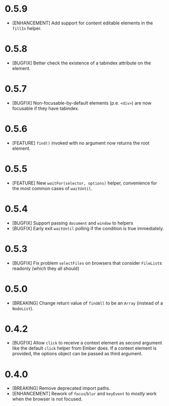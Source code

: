 # 0.5.9
- [ENHANCEMENT] Add support for content editable elements in the `fillIn` helper.

# 0.5.8
- [BUGFIX] Better check the existence of a tabindex attribute on the element.

# 0.5.7
- [BUGFIX] Non-focusable-by-default elements (p.e. `<div>`) are now focusable if they have tabindex.

# 0.5.6
- [FEATURE] `find()` invoked with no argument now returns the root element.

# 0.5.5
- [FEATURE] New `waitFor(selector, options)` helper, convenience for the most common cases of `waitUntil`.

# 0.5.4
- [BUGFIX] Support passing `document` and `window` to helpers
- [BUGFIX] Early exit `waitUntil` polling if the condition is true immediately.

# 0.5.3
- [BUGFIX] Fix problem `selectFiles` on browsers that consider `FileList`s readonly (which they all should)

# 0.5.0
- [BREAKING] Change return value of `findAll` to be an `Array` (instead of a `NodeList`).

# 0.4.2
-  [BUGFIX] Allow `click` to receive a context element as second argument like the
   default `click` helper from Ember does. If a context element is provided, the options object can be passed as third argument.
# 0.4.0
- [BREAKING] Remove deprecated import paths.
- [ENHANCEMENT] Rework of `focus`/`blur` and `keyEvent` to _mostly_ work when the browser is not
  focused.
